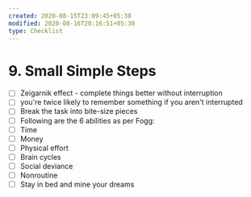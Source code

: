 ```yaml
---
created: 2020-08-15T23:09:45+05:30
modified: 2020-08-16T20:16:51+05:30
type: Checklist
---
```


# 9.  Small Simple Steps

- [ ] Zeigarnik effect - complete things better without interruption
- [ ] you're twice likely to remember something if you aren't interrupted
- [ ] Break the task into bite-size pieces
- [ ] Following are the 6 abilities as per Fogg:
- [ ] Time
- [ ] Money
- [ ] Physical effort
- [ ] Brain cycles
- [ ] Social deviance
- [ ] Nonroutine
- [ ] Stay in bed and mine your dreams
